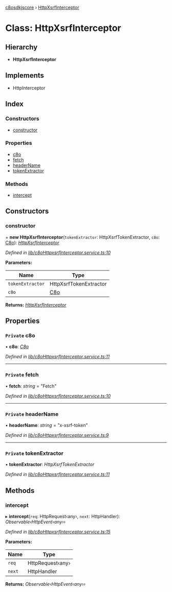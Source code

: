 [c8osdkjscore](../README.md) › [HttpXsrfInterceptor](httpxsrfinterceptor.md)

# Class: HttpXsrfInterceptor

## Hierarchy

* **HttpXsrfInterceptor**

## Implements

* HttpInterceptor

## Index

### Constructors

* [constructor](httpxsrfinterceptor.md#constructor)

### Properties

* [c8o](httpxsrfinterceptor.md#private-c8o)
* [fetch](httpxsrfinterceptor.md#private-fetch)
* [headerName](httpxsrfinterceptor.md#private-headername)
* [tokenExtractor](httpxsrfinterceptor.md#private-tokenextractor)

### Methods

* [intercept](httpxsrfinterceptor.md#intercept)

## Constructors

###  constructor

\+ **new HttpXsrfInterceptor**(`tokenExtractor`: HttpXsrfTokenExtractor, `c8o`: [C8o](c8o.md)): *[HttpXsrfInterceptor](httpxsrfinterceptor.md)*

*Defined in [lib/c8oHttpxsrfInterceptor.service.ts:10](https://github.com/convertigo/c8osdk-angular/blob/d931389/projects/c8osdkangular/src/lib/c8oHttpxsrfInterceptor.service.ts#L10)*

**Parameters:**

Name | Type |
------ | ------ |
`tokenExtractor` | HttpXsrfTokenExtractor |
`c8o` | [C8o](c8o.md) |

**Returns:** *[HttpXsrfInterceptor](httpxsrfinterceptor.md)*

## Properties

### `Private` c8o

• **c8o**: *[C8o](c8o.md)*

*Defined in [lib/c8oHttpxsrfInterceptor.service.ts:11](https://github.com/convertigo/c8osdk-angular/blob/d931389/projects/c8osdkangular/src/lib/c8oHttpxsrfInterceptor.service.ts#L11)*

___

### `Private` fetch

• **fetch**: *string* = "Fetch"

*Defined in [lib/c8oHttpxsrfInterceptor.service.ts:10](https://github.com/convertigo/c8osdk-angular/blob/d931389/projects/c8osdkangular/src/lib/c8oHttpxsrfInterceptor.service.ts#L10)*

___

### `Private` headerName

• **headerName**: *string* = "x-xsrf-token"

*Defined in [lib/c8oHttpxsrfInterceptor.service.ts:9](https://github.com/convertigo/c8osdk-angular/blob/d931389/projects/c8osdkangular/src/lib/c8oHttpxsrfInterceptor.service.ts#L9)*

___

### `Private` tokenExtractor

• **tokenExtractor**: *HttpXsrfTokenExtractor*

*Defined in [lib/c8oHttpxsrfInterceptor.service.ts:11](https://github.com/convertigo/c8osdk-angular/blob/d931389/projects/c8osdkangular/src/lib/c8oHttpxsrfInterceptor.service.ts#L11)*

## Methods

###  intercept

▸ **intercept**(`req`: HttpRequest‹any›, `next`: HttpHandler): *Observable‹HttpEvent‹any››*

*Defined in [lib/c8oHttpxsrfInterceptor.service.ts:15](https://github.com/convertigo/c8osdk-angular/blob/d931389/projects/c8osdkangular/src/lib/c8oHttpxsrfInterceptor.service.ts#L15)*

**Parameters:**

Name | Type |
------ | ------ |
`req` | HttpRequest‹any› |
`next` | HttpHandler |

**Returns:** *Observable‹HttpEvent‹any››*
